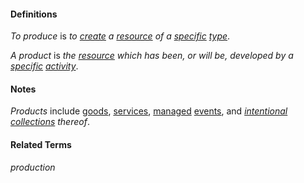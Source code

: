 #### Definitions

*To produce* is *to [create](https://github.com/gcassel/Modular-Organization-Terminology/blob/master/terms/create.md) a [resource](https://github.com/gcassel/Modular-Organization-Terminology/blob/master/terms/resource.md) of a [specific](https://github.com/gcassel/Modular-Organization-Terminology/blob/master/terms/specific.md) [type](https://github.com/gcassel/Modular-Organization-Terminology/blob/master/terms/type.md)*.

*A product* is *the [resource](https://github.com/gcassel/Modular-Organization-Terminology/blob/master/terms/resource.md) which has been, or will be, developed by a [specific](https://github.com/gcassel/Modular-Organization-Terminology/blob/master/terms/specification.md) [activity](https://github.com/gcassel/Modular-Organization-Terminology/blob/master/terms/activity.md)*.

#### Notes

*Products* include [goods](https://github.com/gcassel/Modular-Organization-Terminology/blob/master/terms/good.md), [services](https://github.com/gcassel/Modular-Organization-Terminology/blob/master/terms/serve.md), [managed](https://github.com/gcassel/Modular-Organization-Terminology/blob/master/terms/manage.md) [events](https://github.com/gcassel/Modular-Organization-Terminology/blob/master/terms/event.md), and *[intentional](https://github.com/gcassel/Modular-Organization-Terminology/blob/master/terms/intend.md) [collections](https://github.com/gcassel/Modular-Organization-Terminology/blob/master/terms/collect.md) thereof*.

#### Related Terms

*production*
